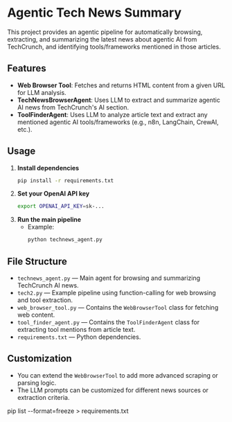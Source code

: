 # Agentic Tech News Summary

This project provides an agentic pipeline for automatically browsing, extracting, and summarizing the latest news about agentic AI from TechCrunch, and identifying tools/frameworks mentioned in those articles.

## Features
- **Web Browser Tool**: Fetches and returns HTML content from a given URL for LLM analysis.
- **TechNewsBrowserAgent**: Uses LLM to extract and summarize agentic AI news from TechCrunch's AI section.
- **ToolFinderAgent**: Uses LLM to analyze article text and extract any mentioned agentic AI tools/frameworks (e.g., n8n, LangChain, CrewAI, etc.).

## Usage
1. **Install dependencies**
   ```bash
   pip install -r requirements.txt
   ```
2. **Set your OpenAI API key**
   ```bash
   export OPENAI_API_KEY=sk-...
   ```
3. **Run the main pipeline**
   - Example:
     ```bash
     python technews_agent.py
     

## File Structure
- `technews_agent.py` — Main agent for browsing and summarizing TechCrunch AI news.
- `tech2.py` — Example pipeline using function-calling for web browsing and tool extraction.
- `web_browser_tool.py` — Contains the `WebBrowserTool` class for fetching web content.
- `tool_finder_agent.py` — Contains the `ToolFinderAgent` class for extracting tool mentions from article text.
- `requirements.txt` — Python dependencies.

## Customization
- You can extend the `WebBrowserTool` to add more advanced scraping or parsing logic.
- The LLM prompts can be customized for different news sources or extraction criteria.


pip list --format=freeze > requirements.txt
